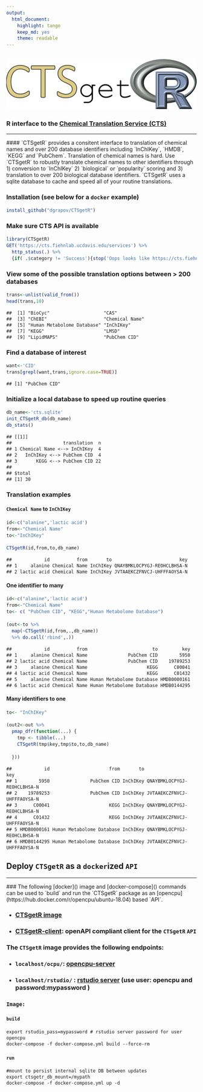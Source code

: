 ```yaml
---
output:
  html_document:
    highlight: tango
    keep_md: yes
    theme: readable
---
```




## ![CTSgetR](https://github.com/dgrapov/CTSgetR/blob/master/inst/ctsgetR_logo.png?raw=true)

### R interface to the [Chemical Translation Service (CTS)](http://cts.fiehnlab.ucdavis.edu/)
<hr>
#### `CTSgetR` provides a consitent interface to translation of chemical names and over 200 database identifiers including `InChIKey`, `HMDB`, `KEGG` and `PubChem`. Translation of chemical names is hard. Use `CTSgetR` to robustly translate chemical names to other identifiers through 1) conversion to `InChIKey` 2) `biological` or `popularity` scoring and 3) translation to over 200 biological database identifiers. `CTSgetR` uses a sqlite database to cache and speed all of your routine translations.

### Installation (see below for a `docker` example)

```r
install_github("dgrapov/CTSgetR")
```

### Make sure CTS API is available

```r
library(CTSgetR)
GET('https://cts.fiehnlab.ucdavis.edu/services') %>%
  http_status(.) %>%
  {if( .$category != 'Success'){stop('Oops looks like https://cts.fiehnlab.ucdavis.edu/services is down!') }} 
```

### View some of the possible translation options between > 200 databases

```r
trans<-unlist(valid_from())
head(trans,10)
```

```
##  [1] "BioCyc"                    "CAS"                      
##  [3] "ChEBI"                     "Chemical Name"            
##  [5] "Human Metabolome Database" "InChIKey"                 
##  [7] "KEGG"                      "LMSD"                     
##  [9] "LipidMAPS"                 "PubChem CID"
```

### Find a database of interest

```r
want<-'CID'
trans[grepl(want,trans,ignore.case=TRUE)]
```

```
## [1] "PubChem CID"
```


### Initialize a local database to speed up routine queries

```r
db_name<-'cts.sqlite'
init_CTSgetR_db(db_name)
db_stats()
```

```
## [[1]]
##                   translation  n
## 1 Chemical Name <--> InChIKey  4
## 2   InChIKey <--> PubChem CID  4
## 3       KEGG <--> PubChem CID 22
## 
## $total
## [1] 30
```


### Translation examples

#### `Chemical Name` to `InChIKey`

```r
id<-c("alanine",'lactic acid')
from<-"Chemical Name"
to<-"InChIKey"

CTSgetR(id,from,to,db_name)
```

```
##            id          from       to                         key
## 1     alanine Chemical Name InChIKey QNAYBMKLOCPYGJ-REOHCLBHSA-N
## 2 lactic acid Chemical Name InChIKey JVTAAEKCZFNVCJ-UHFFFAOYSA-N
```

#### One identifier to many

```r
id<-c("alanine",'lactic acid')
from<-"Chemical Name"
to<- c( "PubChem CID", "KEGG","Human Metabolome Database")

(out<-to %>%
  map(~CTSgetR(id,from,.,db_name)) 
  %>% do.call('rbind',.))
```

```
##            id          from                        to         key
## 1     alanine Chemical Name               PubChem CID        5950
## 2 lactic acid Chemical Name               PubChem CID    19789253
## 3     alanine Chemical Name                      KEGG      C00041
## 4 lactic acid Chemical Name                      KEGG      C01432
## 5     alanine Chemical Name Human Metabolome Database HMDB0000161
## 6 lactic acid Chemical Name Human Metabolome Database HMDB0144295
```



#### Many identifiers to one

```r
to<- "InChIKey"

(out2<-out %>%
  pmap_dfr(function(...) {
    tmp <- tibble(...)
    CTSgetR(tmp$key,tmp$to,to,db_name)
  
  }))
```

```
##            id                      from       to                         key
## 1        5950               PubChem CID InChIKey QNAYBMKLOCPYGJ-REOHCLBHSA-N
## 2    19789253               PubChem CID InChIKey JVTAAEKCZFNVCJ-UHFFFAOYSA-N
## 3      C00041                      KEGG InChIKey QNAYBMKLOCPYGJ-REOHCLBHSA-N
## 4      C01432                      KEGG InChIKey JVTAAEKCZFNVCJ-UHFFFAOYSA-N
## 5 HMDB0000161 Human Metabolome Database InChIKey QNAYBMKLOCPYGJ-REOHCLBHSA-N
## 6 HMDB0144295 Human Metabolome Database InChIKey JVTAAEKCZFNVCJ-UHFFFAOYSA-N
```


## Deploy `CTSgetR` as a `docker`ized `API`
<hr>
### The following [docker]() image and [docker-compose]() commands can be used to `build` and run the `CTSgetR` package as an [opencpu](https://hub.docker.com/r/opencpu/ubuntu-18.04) based `API`.

* ### [CTSgetR image]()
* ### [CTSgetR-client](): openAPI compliant client for the `CTSgetR` `API`

### The `CTSgetR` image provides the following endpoints:
* ### `localhost/ocpu/`: [opencpu-server](https://www.opencpu.org/)
* ### `localhost/rstudio/` : [rstudio server](https://hub.docker.com/r/opencpu/rstudio) (use user: opencpu and password:mypassword )

### `Image:`
#### `build`
```
export rstudio_pass=mypassword # rstudio server password for user opencpu
docker-compose -f docker-compose.yml build --force-rm

```

#### `run`
```
#mount to persist internal sqlite DB between updates 
export ctsgetr_db_mount=/mypath
docker-compose -f docker-compose.yml up -d

```
